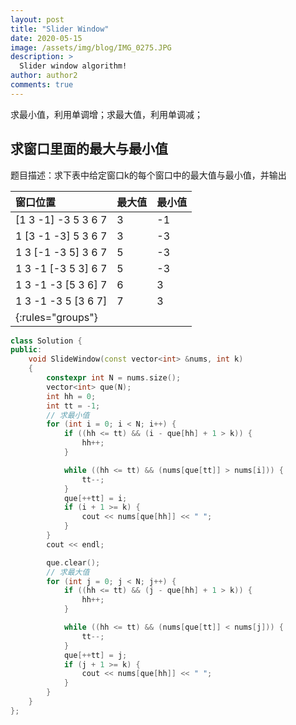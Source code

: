 ```yaml
---
layout: post
title: "Slider Window"
date: 2020-05-15
image: /assets/img/blog/IMG_0275.JPG
description: >
  Slider window algorithm!
author: author2
comments: true
---
```


求最小值，利用单调增；求最大值，利用单调减；

## 求窗口里面的最大与最小值

题目描述：求下表中给定窗口k的每个窗口中的最大值与最小值，并输出

| 窗口位置            | 最大值 | 最小值 |
| :----------------- | :----- | :------ |
| [1 3 -1] -3 5 3 6 7 | 3      | -1     |
| 1 [3 -1 -3] 5 3 6 7 | 3      | -3     |
| 1 3 [-1 -3 5] 3 6 7 | 5      | -3     |
| 1 3 -1 [-3 5 3] 6 7 | 5      | -3     |
| 1 3 -1 -3 [5 3 6] 7 | 6      | 3      |
| 1 3 -1 -3 5 [3 6 7] | 7      | 3      |
|{:rules="groups"}|||

```c++
class Solution {
public:
    void SlideWindow(const vector<int> &nums, int k)
    {
        constexpr int N = nums.size();
        vector<int> que(N);
        int hh = 0;
        int tt = -1;
        // 求最小值
        for (int i = 0; i < N; i++) {
            if ((hh <= tt) && (i - que[hh] + 1 > k)) {
                hh++;
            }

            while ((hh <= tt) && (nums[que[tt]] > nums[i])) {
                tt--;
            }
            que[++tt] = i;
            if (i + 1 >= k) {
                cout << nums[que[hh]] << " ";
            }
        }
        cout << endl;

        que.clear();
        // 求最大值
        for (int j = 0; j < N; j++) {
            if ((hh <= tt) && (j - que[hh] + 1 > k)) {
                hh++;
            }

            while ((hh <= tt) && (nums[que[tt]] < nums[j])) {
                tt--;
            }
            que[++tt] = j;
            if (j + 1 >= k) {
                cout << nums[que[hh]] << " ";
            }
        }
    }
};
```

